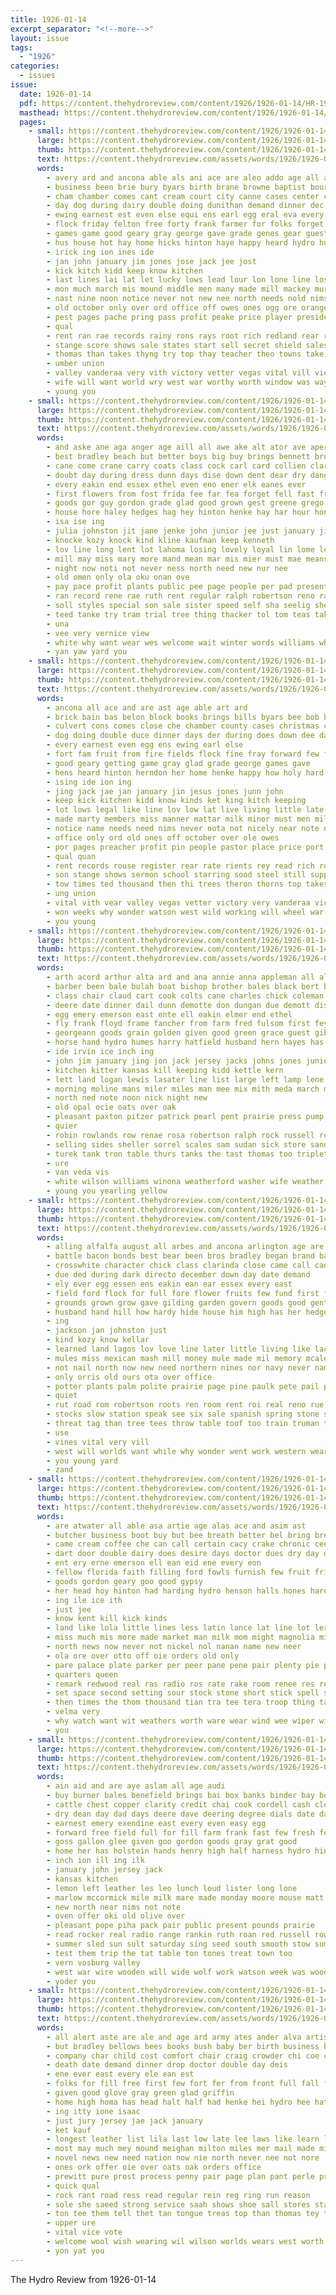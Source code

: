 ```yaml
---
title: 1926-01-14
excerpt_separator: "<!--more-->"
layout: issue
tags:
  - "1926"
categories:
  - issues
issue:
  date: 1926-01-14
  pdf: https://content.thehydroreview.com/content/1926/1926-01-14/HR-1926-01-14.pdf
  masthead: https://content.thehydroreview.com/content/1926/1926-01-14/masthead/HR-1926-01-14.jpg
  pages:
    - small: https://content.thehydroreview.com/content/1926/1926-01-14/small/HR-1926-01-14-01.jpg
      large: https://content.thehydroreview.com/content/1926/1926-01-14/large/HR-1926-01-14-01.jpg
      thumb: https://content.thehydroreview.com/content/1926/1926-01-14/thumbnails/HR-1926-01-14-01.jpg
      text: https://content.thehydroreview.com/assets/words/1926/1926-01-14/HR-1926-01-14-01.txt
      words:
        - avery ard and ancona able als ani ace are aleo addo age all adi
        - business been brie bury byars birth brane browne baptist bourns basket bila bills baby buy bless boys belong bone back boy bunch biddy best books brings burn bas braly begin ball big board byer but bie barn bain bob block both brought begun battle body bible bro brick better bett
        - cham chamber comes cant cream court city canne cases center class coach comfort come chiro county canning cause coffee che car can church caddo culvert chet corner christmas close count condit care
        - day dog during dairy double doing dunithan demand dinner dec doi dunn does days don dungan
        - ewing earnest est even else equi ens earl egg eral eva every esta
        - flock friday felton free forty frank farmer for folks forget ford fine furnish fort forward fone fill few fails first filling fear farm fam fand fields fox fruit fire found from
        - games game good geary gray george gave grade genes gear guest glad guy glidewell
        - hus house hot hay home hicks hinton haye happy heard hydro hurt him holding hick held has hone hight hens holy had half henke how hall hard her hoxie hope
        - irick ing ion ines ide
        - jan john january jim jones jose jack jee jost
        - kick kitch kidd keep know kitchen
        - last lines lai lat let lucky lows lead lour lon lone line lose like lola land list lay lin little late lookout large lovely louise lady living las luce live loss
        - mon much march mis mound middle men many made mill mackey murray miss money milling mith mari might mary miller minor must members more most matter manner milk man may mass
        - nast nine noon notice never not new nee north needs nold nims need nicely note now nest night name
        - old october only over ord office off owes ones ogg ore orange
        - pest pages pache pring pass profit peake price player president por pastor pee past preacher pack pay pro plan public present poage page paper pounds place people pure pat part par poste parker
        - qual
        - rent ran rae records rainy rons rays root rich redland rear relation rolling rene record reason res
        - stange score shows sale states start sell secret shield sales subject six stuff state small sary show saturday south sum school season seen samples sunday soni supply see she sun steck starring stem still stans sup sharp stevenson second sine struck station
        - thomas than takes thyng try top thay teacher theo towns take too trees terrible them town thi theron tank thurs times taken tippie team tale temp tar the torn thousand tine then talk
        - umber union
        - valley vanderaa very vith victory vetter vegas vital vill vice
        - wife will want world wry west war worthy worth window was ways wheel welcome wild wat with walls weatherford waste well winning win way won weeks willing working watch wonder went wheat work week wil wilson why while
        - young you
    - small: https://content.thehydroreview.com/content/1926/1926-01-14/small/HR-1926-01-14-02.jpg
      large: https://content.thehydroreview.com/content/1926/1926-01-14/large/HR-1926-01-14-02.jpg
      thumb: https://content.thehydroreview.com/content/1926/1926-01-14/thumbnails/HR-1926-01-14-02.jpg
      text: https://content.thehydroreview.com/assets/words/1926/1926-01-14/HR-1926-01-14-02.txt
      words:
        - and aske ane aga anger age aill all awe ake alt ator ave aper alexander arbes amos are
        - best bradley beach but better boys big buy brings bennett browne bethel boucher bert byrne buick bread been bie
        - cane come crane carry coats class cock carl card collien clarence comes clifford colony cate carne can city coy car
        - doubt day during dress dunn days dise down dent dear dry danger depot done daughter deeds
        - every eakin end essex ethel even eno ener elk eanes ever
        - first flowers from fost frida fee far fea forget fell fast friends falls fall fruits fort for ford felton frank few felt
        - goods gor guy gordon grade glad good grown gest greene grego gee giest ginette geary
        - house hore haley hedges hag hey hinton henke hay har hour hone harvey home hydro how hie happy hegre had hiatt has husband hazel hand hite her half henry
        - isa ise ing
        - julia johnston jit jane jenke john junior jee just january jin
        - knocke kozy knock kind kline kaufman keep kenneth
        - lov line long lent lot lahoma losing lovely loyal lin lome let land lan left last
        - mill may miss mary more mand mean mar mis mier must mae means mere most much merchan maa mon mares moh mister mer might merit monday made martha
        - night now noti not never ness north need new nur nee
        - old omen only ola oku onan ove
        - pay pace profit plants public pee page people per pad present pete powe peden price part persia pec
        - ran record rene rae ruth rent regular ralph robertson reno rathburn rone room road read running ried real roosevelt
        - soll styles special son sale sister speed self sha seelig shelter saturday sales sane service summer she shown south sine sedan spring short such super see sei store say shaw stock stockton staples springfield sat saving season school six sin sunday springs standing
        - teed tanke try tram trial tree thing thacker tol tom teas take teal the trees them than tee toft taken town toa
        - una
        - vee very vernice view
        - white why want wear wes welcome wait winter words williams while west wetzel wen way will wale with weeks wil weatherford windy willis went weather work was well western wind week
        - yan yaw yard you
    - small: https://content.thehydroreview.com/content/1926/1926-01-14/small/HR-1926-01-14-03.jpg
      large: https://content.thehydroreview.com/content/1926/1926-01-14/large/HR-1926-01-14-03.jpg
      thumb: https://content.thehydroreview.com/content/1926/1926-01-14/thumbnails/HR-1926-01-14-03.jpg
      text: https://content.thehydroreview.com/assets/words/1926/1926-01-14/HR-1926-01-14-03.txt
      words:
        - ancona all ace and are ast age able art ard
        - brick bain bas belon block books brings bills byars bee bob body bill ball been basket brought begin braly begun blue board back bunch best boy business bourns bil burn both big byer bless bury baby barn bible bays better browne but boys buy buick batt biddy baptist
        - culvert cons comes close che chamber county cases christmas church carry class care christian chet comfort caddo call cream car center can cause coffee condit coach cen come corner chick canning charter city cant chiro came
        - dog doing double duce dinner days der during does down dee day dunithan demand dungan deal ded dunn dus dairy dry
        - every earnest even egg ens ewing earl else
        - fort fam fruit from fire fields flock fine fray forward few first friday fill filling folks farm forty felton for frank found fin free forget frost furnish fear farmer ford foe
        - good geary getting game gray glad grade george games gave
        - hens heard hinton herndon her home henke happy how holy hard half house has hus him hoxie had hydro hould hone hest homestead hot holding held hurt hope hom
        - ising ide ion ing
        - jing jack jae jan january jin jesus jones junn john
        - keep kick kitchen kidd know kinds ket king kitch keeping
        - lot lows legal like line lov low lat live living little late lone las lis loss lose lola lookout long loc lady lead lee list louise lour last land lay large
        - made marty members miss manner mattar milk minor must men mill mur mound murray milling market money match man middle many mass menno missi mon mong mary may means mackey more might
        - notice name needs need nims never nota not nicely near note nary new noon nest night north now
        - office only ord old ones off october over ole owes
        - por pages preacher profit pin people pastor place price port paper pure parker public pol pat par plan pay parks pache pass poage present pack pounds part president pro past page
        - qual quan
        - rent records rouse register rear rate rients rey read rich rolling relation record res ran rays redl rons roy real
        - son stange shows sermon school starring sood steel still supply sale states sales show stuff small stans six sell ster selling sunday stand stem station second sup subject state see sun sum seen sharp struck steck start such south season saturday shown ser spring
        - tow times ted thousand then thi trees theron thorns top takes the try talk torn tue thyng teacher terrible tippie turn towns too than them taken team theo tay take
        - ung union
        - vital vith vear valley vegas vetter victory very vanderaa vice
        - won weeks why wonder watson west wild working will wheel war ware wilson went want window week wife well willing work walls weatherford way winning ways wind was welcome wheat watch world worth worthy while with waste
        - you young
    - small: https://content.thehydroreview.com/content/1926/1926-01-14/small/HR-1926-01-14-04.jpg
      large: https://content.thehydroreview.com/content/1926/1926-01-14/large/HR-1926-01-14-04.jpg
      thumb: https://content.thehydroreview.com/content/1926/1926-01-14/thumbnails/HR-1926-01-14-04.jpg
      text: https://content.thehydroreview.com/assets/words/1926/1926-01-14/HR-1926-01-14-04.txt
      words:
        - arth acord arthur alta ard and ana annie anna appleman all aly aid amos april are
        - barber been bale bulah boat bishop brother bales black bert box big bob brunt begin bull buggy beryl birdsell buy baler business bay binder baby barrett
        - class chair claud cart cook colts cane charles chick coleman cash christian charlie corn con clark cedar curtis church company carn came cutter caller clerk cor credit city cope custer
        - deere date dinner dail dunn demotte don dungan due demott dise day days din dan della deer daughter drill
        - egg emery emerson east ente ell eakin elmer end ethel
        - fly frank floyd frame fancher from farm fred fulsom first fey fruit friday foreman ford for fern fry fields foot fresh far fost
        - georgeann goods grain golden given good green grace guest gibbs ghering gallon grinder gas george gang
        - horse hand hydro humes harry hatfield husband hern hayes has harrow hafer hopewell her heen hinton hardware hatch herman hee helen harness henry homes home had herndon half harper him hay
        - ide irvin ice inch ing
        - john jim january jing jon jack jersey jacks johns jones junior jake job
        - kitchen kitter kansas kill keeping kidd kettle kern
        - lett land logan lewis lasater line list large left lamp lene lad let last leo ling lake lightning loose light lye lawn lorene
        - morning moline mans miler miles man mee mix mith meda march marion mules millet mackey melva main monday miller mildred mill molly mare miss mule maize mir maxton masoner mond mile manetta mower many matters milk
        - north ned note noon nick night new
        - old opal ocie oats over oak
        - pleasant paxton pitzer patrick pearl pent prairie press pump packard pleas public per plows pauline
        - quier
        - robin rowlands row renae rosa robertson ralph rock russell roy rust ray rake ridge ruthie round ruth register raymond roan roof roush red road rack
        - selling sides sheller sorrel scales sam sudan sick store sand seed sell sow see stutz saturday smooth straw son stove shoats strong stock steers stone sister safe single service smith seen show sunday sen siek stalk special sund school still sun
        - turek tank tron table thurs tanks the tast thomas too triplett texas
        - ure
        - van veda vis
        - white wilson williams winona weatherford washer wife weather with willis wheat week willi while wire weeks water wells wood walt weight work west wyatt was will wilbur
        - young you yearling yellow
    - small: https://content.thehydroreview.com/content/1926/1926-01-14/small/HR-1926-01-14-05.jpg
      large: https://content.thehydroreview.com/content/1926/1926-01-14/large/HR-1926-01-14-05.jpg
      thumb: https://content.thehydroreview.com/content/1926/1926-01-14/thumbnails/HR-1926-01-14-05.jpg
      text: https://content.thehydroreview.com/assets/words/1926/1926-01-14/HR-1926-01-14-05.txt
      words:
        - alling alfalfa august all arbes and ancona arlington age are aring american army arner arms
        - battle bacon bonds best bear been bros bradley began brand back bread bey bills big business but bain beans bel black banks bank bateh berry bal
        - crosswhite character chick class clarinda close came call caddo collins christmas car county coffee cane course colorado change cook common chance case colony cash
        - due ded during dark directo december down day date demand
        - ely ever egg essen ens eakin ean ear essex every east
        - field ford flock for full fore flower fruits few fund first farm friendly forest from finder fresh friends fails found felt francisco fish far fell flowers
        - grounds grown grow gave gilding garden govern goods good gentle getting grade
        - husband hand hill how hardy hide house him high has her hedges had hydro hope home held
        - ing
        - jackson jan johnston just
        - kind kozy know kellar
        - learned land lagos lov love line later little living like lack letter lot lay layer large law less last
        - mules miss mexican mash mill money mule made mil memory mcalester miles matters more merrie merit many most must mile mare men
        - not nail north now new need northern nines nor navy never name nur near note
        - only orris old ours ota over office
        - potter plants palm polite prairie page pine paulk pete pail pay president pleasure post plenty pounds pinto pro pure palace per people past power poe poles
        - quiet
        - rut road rom robertson roots ren room rent roi real reno rue running rob
        - stocks slow station speak see six sale spanish spring stone shall surplus sunshine san soon span south shed sun stock seen seed say set shape subject sugar service shoot state special sit start sal
        - threat tag than tree tees throw table toof too train truman tary tell the them thay talk then top times ton taken
        - use
        - vines vital very vill
        - west will worlds want while why wonder went work western wear way weatherford was with wells winter wind worst
        - you young yard
        - zand
    - small: https://content.thehydroreview.com/content/1926/1926-01-14/small/HR-1926-01-14-06.jpg
      large: https://content.thehydroreview.com/content/1926/1926-01-14/large/HR-1926-01-14-06.jpg
      thumb: https://content.thehydroreview.com/content/1926/1926-01-14/thumbnails/HR-1926-01-14-06.jpg
      text: https://content.thehydroreview.com/assets/words/1926/1926-01-14/HR-1926-01-14-06.txt
      words:
        - are atwater all able asa artie age alas ace and asim ast
        - butcher business boot buy but bee breath better bel bring breed bradley bar been bie ball block ballew banker
        - came cream coffee che can call certain cacy crake chronic cee cooks cleare class clyde courts cash car crank cline come clock city claude carry col coats caw
        - dart door double dairy does desire days doctor dues dry day date daughter dewey dog done
        - ent ery erne emerson ell ean eid ene every eon
        - fellow florida faith filling ford fowls furnish few fruit friends for fike front fee free first farmer foo floyd from
        - goods gordon geary goo good gypsy
        - her head hoy hinton had harding hydro henson halls hones hard high hodgson hens hee howard handle hubby hand him hatfield hol house herndon harry hoe heard hes hot home how hole hint has heaven
        - ing ile ice ith
        - just jee
        - know kent kill kick kinds
        - land like lola little lines less latin lance lat line lot ler lee life live lie large lamp let les
        - miss much mis more made market man milk mom might magnolia miles must mexico money meals mar many motto mcanally meg men
        - north news now never not nickel nol nanan name new neer
        - ola ore over otto off oie orders old only
        - pare palace plate parker per peer pane pene pair plenty pie pure paper place price
        - quarters queen
        - remark redwood real ras radio ros rate rake room renee res ree ruth
        - set space second setting sour stock stone short stick spell spring still sell sunday sagen stay saturday sick sarma see stuff sein soon self stewart said seck sugar special start silk son store sales sia sien stockton selling shield service simple saw station
        - then times the thom thousand tian tra tee tera troop thing takes take tie them tobe tank too top ties ten
        - velma very
        - why watch want wit weathers worth ware wear wind wee wiper wire wells week worl will was wings with wal wonder
        - you
    - small: https://content.thehydroreview.com/content/1926/1926-01-14/small/HR-1926-01-14-07.jpg
      large: https://content.thehydroreview.com/content/1926/1926-01-14/large/HR-1926-01-14-07.jpg
      thumb: https://content.thehydroreview.com/content/1926/1926-01-14/thumbnails/HR-1926-01-14-07.jpg
      text: https://content.thehydroreview.com/assets/words/1926/1926-01-14/HR-1926-01-14-07.txt
      words:
        - ain aid and are aye aslam all age audi
        - buy burner bales benefield brings bai box banks binder bay below business bridgeport bethel boards black bull balloon bers been bob
        - cattle chest copper clarity credit chai cook cordell cash clerk cane crate chick carpenter cotton coast cream cate church city clear coo
        - dry dean day dad days deere dave deering degree dials date dalke drill davenport dise dinner dresser dempster
        - earnest emery exendine east every even easy egg
        - forward free field full for fill farm frank fast few fresh felton from far fond fruit foot faas fost
        - goss gallon glee given goo gordon goods gray grat good
        - home her has holstein hands henry high half harness hydro hinton hinders head house hatch hole holding health harrow hay horse heger hor hen
        - inch ion ill ing ilk
        - january john jersey jack
        - kansas kitchen
        - lemon left leather les leo lunch loud lister long lone
        - marlow mccormick mile milk mare made monday moore mouse matt march menno mention mule may many mitchell mules miles mail mares miss
        - new north near nims not note
        - oven offer oki old olive over
        - pleasant pope piha pack pair public present pounds prairie
        - read rocker real radio range rankin ruth roan red russell row
        - summer sled sun sult saturday sing seed south smooth stow sum sunday size speaker scott smith step springs see san second set shoats sattley stockton spring sewing stove stock station sale store setter short stone sell
        - test them trip the tat table ton tones treat town too
        - vern vosburg valley
        - west war wire wooden will wide wolf work watson week was wood wit winter wheel well weatherford went with wheat williams wagon
        - yoder you
    - small: https://content.thehydroreview.com/content/1926/1926-01-14/small/HR-1926-01-14-08.jpg
      large: https://content.thehydroreview.com/content/1926/1926-01-14/large/HR-1926-01-14-08.jpg
      thumb: https://content.thehydroreview.com/content/1926/1926-01-14/thumbnails/HR-1926-01-14-08.jpg
      text: https://content.thehydroreview.com/assets/words/1926/1926-01-14/HR-1926-01-14-08.txt
      words:
        - all alert aste are ale and age ard army ates ander alva artist ada
        - but bradley bellows bees books bush baby ber birth business bec book bei below best bring bridgeport burch back brands bottom been bills brings
        - company char child cost comfort chair craig crowder chi coe come code coo cast city clear case
        - death date demand dinner drop doctor double day deis
        - ene ever east every ele ean est
        - folks for fill free first few fort fer from front full fall found farm
        - given good glove gray green glad griffin
        - home high homa has head halt half had henke hei hydro hee hatfield haim her hen
        - ing itty ione isaac
        - just jury jersey jae jack january
        - ket kauf
        - longest leather list lila last low late lee laws like learn let labor longi line longer lone live layer large lit
        - most may much mey mound meighan milton miles mer mail made ming munson many mar more matter mon market mai matters man middle minor means must
        - novel news new need nation now nie north never nee not nore
        - ones ork offer oie over oats oak orders office
        - prewitt pure prost process penny pair page plan pant perle pro phe price
        - quick qual
        - rock rant road ress read regular rein reg ring run reason
        - sole she saeed strong service saah shows shoe sall stores standard seem steven surplus spring sia stay second sir sites shove stamps solid saturday soles shape stamp summer side silk smith special sah sweet seme saving save step see seven sunday state store south shee sale
        - ton tee them tell thet tan tongue treas top than thomas tey take the toe tork taylor tailor
        - upper ure
        - vital vice vote
        - welcome wool wish wearing wil wilson worlds wears west worth with want will water work
        - yon yat you
---
```


The Hydro Review from 1926-01-14

<!--more-->


